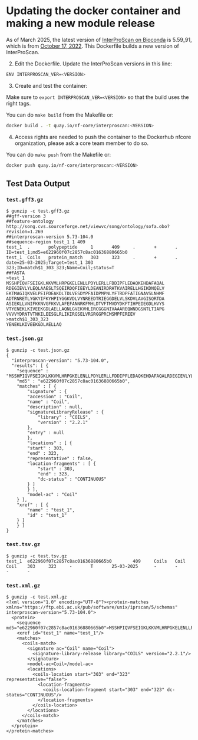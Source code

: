 # Updating the docker container and making a new module release

As of March 2025, the latest version of [InterProScan on Bioconda](https://bioconda.github.io/recipes/interproscan/README.html) is 5.59_91, which is from [October 17, 2022](https://github.com/ebi-pf-team/interproscan/releases/tag/5.59-91.0). This Dockerfile builds a new version of InterProScan.

2. Edit the Dockerfile. Update the InterProScan versions in this line:

```bash
ENV INTERPROSCAN_VER=<VERSION>
```

3. Create and test the container:

Make sure to `export INTERPROSCAN_VER=<VERSION>` so that the build uses the right tags.

You can do `make build` from the Makefile or:

```bash
docker build . -t quay.io/nf-core/interproscan:<VERSION>
```

4. Access rights are needed to push the container to the Dockerhub nfcore organization, please ask a core team member to do so.

You can do `make push` from the Makefile or:

```bash
docker push quay.io/nf-core/interproscan:<VERSION>
```

## Test Data Output

### `test.gff3.gz`

```
$ gunzip -c test.gff3.gz
##gff-version 3
##feature-ontology http://song.cvs.sourceforge.net/viewvc/song/ontology/sofa.obo?revision=1.269
##interproscan-version 5.73-104.0
##sequence-region test_1 1 409
test_1  .       polypeptide     1       409     .       +       .       ID=test_1;md5=e622960f07c2857c8ac01636880665b0
test_1  Coils   protein_match   303     323     .       +       .       date=25-03-2025;Target=test_1 303 323;ID=match$1_303_323;Name=Coil;status=T
##FASTA
>test_1
MSSHPIQVFSEIGKLKKVMLHRPGKELENLLPDYLERLLFDDIPFLEDAQKEHDAFAQAL
RDEGIEVLYLEQLAAESLTSQEIRDQFIEEYLDEANIRDRHTKVAIRELLHGIKDNQELV
EKTMAGIQKVELPEIPDEAKDLTDLVESDYPFAIDPMPNLYFTRDPFATIGNAVSLNHMF
ADTRNRETLYGKYIFKYHPIYGGKVDLVYNREEDTRIEGGDELVLSKDVLAVGISQRTDA
ASIEKLLVNIFKKNVGFKKVLAFEFANNRKFMHLDTVFTMVDYDKFTIHPEIEGDLHVYS
VTYENEKLKIVEEKGDLAELLAQNLGVEKVHLIRCGGGNIVAAAREQWNDGSNTLTIAPG
VVVVYDRNTVTNKILEESGLRLIKIRGSELVRGRGGPRCMSMPFEREEV
>match$1_303_323
YENEKLKIVEEKGDLAELLAQ
```

### `test.json.gz`

```
$ gunzip -c test.json.gz
{
  "interproscan-version": "5.73-104.0",
  "results": [ {
    "sequence" : "MSSHPIQVFSEIGKLKKVMLHRPGKELENLLPDYLERLLFDDIPFLEDAQKEHDAFAQALRDEGIEVLYLEQLAAESLTSQEIRDQFIEEYLDEANIRDRHTKVAIRELLHGIKDNQELVEKTMAGIQKVELPEIPDEAKDLTDLVESDYPFAIDPMPNLYFTRDPFATIGNAVSLNHMFADTRNRETLYGKYIFKYHPIYGGKVDLVYNREEDTRIEGGDELVLSKDVLAVGISQRTDAASIEKLLVNIFKKNVGFKKVLAFEFANNRKFMHLDTVFTMVDYDKFTIHPEIEGDLHVYSVTYENEKLKIVEEKGDLAELLAQNLGVEKVHLIRCGGGNIVAAAREQWNDGSNTLTIAPGVVVVYDRNTVTNKILEESGLRLIKIRGSELVRGRGGPRCMSMPFEREEV",
    "md5" : "e622960f07c2857c8ac01636880665b0",
    "matches" : [ {
        "signature" : {
        "accession" : "Coil",
        "name" : "Coil",
        "description" : null,
        "signatureLibraryRelease" : {
            "library" : "COILS",
            "version" : "2.2.1"
        },
        "entry" : null
        },
        "locations" : [ {
        "start" : 303,
        "end" : 323,
        "representative" : false,
        "location-fragments" : [ {
            "start" : 303,
            "end" : 323,
            "dc-status" : "CONTINUOUS"
        } ]
        } ],
        "model-ac" : "Coil"
    } ],
    "xref" : [ {
        "name" : "test_1",
        "id" : "test_1"
    } ]
    } ]
}
```

### `test.tsv.gz`

```
$ gunzip -c test.tsv.gz
test_1  e622960f07c2857c8ac01636880665b0        409     Coils   Coil    Coil    303     323     -       T       25-03-2025      -       -       -       -
```

### `test.xml.gz`

```
$ gunzip -c test.xml.gz
<?xml version="1.0" encoding="UTF-8"?><protein-matches xmlns="https://ftp.ebi.ac.uk/pub/software/unix/iprscan/5/schemas" interproscan-version="5.73-104.0">
  <protein>
    <sequence md5="e622960f07c2857c8ac01636880665b0">MSSHPIQVFSEIGKLKKVMLHRPGKELENLLPDYLERLLFDDIPFLEDAQKEHDAFAQALRDEGIEVLYLEQLAAESLTSQEIRDQFIEEYLDEANIRDRHTKVAIRELLHGIKDNQELVEKTMAGIQKVELPEIPDEAKDLTDLVESDYPFAIDPMPNLYFTRDPFATIGNAVSLNHMFADTRNRETLYGKYIFKYHPIYGGKVDLVYNREEDTRIEGGDELVLSKDVLAVGISQRTDAASIEKLLVNIFKKNVGFKKVLAFEFANNRKFMHLDTVFTMVDYDKFTIHPEIEGDLHVYSVTYENEKLKIVEEKGDLAELLAQNLGVEKVHLIRCGGGNIVAAAREQWNDGSNTLTIAPGVVVVYDRNTVTNKILEESGLRLIKIRGSELVRGRGGPRCMSMPFEREEV</sequence>
    <xref id="test_1" name="test_1"/>
    <matches>
      <coils-match>
        <signature ac="Coil" name="Coil">
          <signature-library-release library="COILS" version="2.2.1"/>
        </signature>
        <model-ac>Coil</model-ac>
        <locations>
          <coils-location start="303" end="323" representative="false">
            <location-fragments>
              <coils-location-fragment start="303" end="323" dc-status="CONTINUOUS"/>
            </location-fragments>
          </coils-location>
        </locations>
      </coils-match>
    </matches>
  </protein>
</protein-matches>
```
